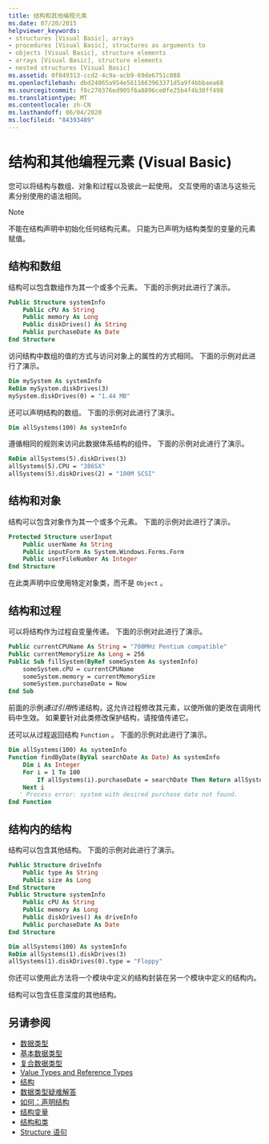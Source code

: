 ```yaml
---
title: 结构和其他编程元素
ms.date: 07/20/2015
helpviewer_keywords:
- structures [Visual Basic], arrays
- procedures [Visual Basic], structures as arguments to
- objects [Visual Basic], structure elements
- arrays [Visual Basic], structure elements
- nested structures [Visual Basic]
ms.assetid: 0f849313-ccd2-4c9a-acb9-69de6751c088
ms.openlocfilehash: dbd24065a954e5611663963371d5a9f4bbbaea68
ms.sourcegitcommit: f8c270376ed905f6a8896ce0fe25b4f4b38ff498
ms.translationtype: MT
ms.contentlocale: zh-CN
ms.lasthandoff: 06/04/2020
ms.locfileid: "84393489"
---
```

# <a name="structures-and-other-programming-elements-visual-basic"></a>结构和其他编程元素 (Visual Basic)
您可以将结构与数组、对象和过程以及彼此一起使用。 交互使用的语法与这些元素分别使用的语法相同。  
  
> [!NOTE]
> 不能在结构声明中初始化任何结构元素。 只能为已声明为结构类型的变量的元素赋值。  
  
## <a name="structures-and-arrays"></a>结构和数组  
 结构可以包含数组作为其一个或多个元素。 下面的示例对此进行了演示。  
  
```vb  
Public Structure systemInfo  
    Public cPU As String  
    Public memory As Long  
    Public diskDrives() As String  
    Public purchaseDate As Date  
End Structure
```  
  
 访问结构中数组的值的方式与访问对象上的属性的方式相同。 下面的示例对此进行了演示。  
  
```vb  
Dim mySystem As systemInfo  
ReDim mySystem.diskDrives(3)  
mySystem.diskDrives(0) = "1.44 MB"  
```  
  
 还可以声明结构的数组。 下面的示例对此进行了演示。  
  
```vb  
Dim allSystems(100) As systemInfo  
```  
  
 遵循相同的规则来访问此数据体系结构的组件。 下面的示例对此进行了演示。  
  
```vb  
ReDim allSystems(5).diskDrives(3)  
allSystems(5).CPU = "386SX"  
allSystems(5).diskDrives(2) = "100M SCSI"  
```  
  
## <a name="structures-and-objects"></a>结构和对象  
 结构可以包含对象作为其一个或多个元素。 下面的示例对此进行了演示。  
  
```vb  
Protected Structure userInput  
    Public userName As String  
    Public inputForm As System.Windows.Forms.Form  
    Public userFileNumber As Integer  
End Structure  
```  
  
 在此类声明中应使用特定对象类，而不是 `Object` 。  
  
## <a name="structures-and-procedures"></a>结构和过程  
 可以将结构作为过程自变量传递。 下面的示例对此进行了演示。  
  
```vb  
Public currentCPUName As String = "700MHz Pentium compatible"  
Public currentMemorySize As Long = 256  
Public Sub fillSystem(ByRef someSystem As systemInfo)  
    someSystem.cPU = currentCPUName  
    someSystem.memory = currentMemorySize  
    someSystem.purchaseDate = Now  
End Sub  
```  
  
 前面的示例*通过引用*传递结构，这允许过程修改其元素，以使所做的更改在调用代码中生效。 如果要针对此类修改保护结构，请按值传递它。  
  
 还可以从过程返回结构 `Function` 。 下面的示例对此进行了演示。  
  
```vb  
Dim allSystems(100) As systemInfo  
Function findByDate(ByVal searchDate As Date) As systemInfo  
    Dim i As Integer  
    For i = 1 To 100  
        If allSystems(i).purchaseDate = searchDate Then Return allSystems(i)  
    Next i  
   ' Process error: system with desired purchase date not found.  
End Function  
```  
  
## <a name="structures-within-structures"></a>结构内的结构  
 结构可以包含其他结构。 下面的示例对此进行了演示。  
  
```vb  
Public Structure driveInfo  
    Public type As String  
    Public size As Long  
End Structure  
Public Structure systemInfo  
    Public cPU As String  
    Public memory As Long  
    Public diskDrives() As driveInfo  
    Public purchaseDate As Date  
End Structure  
```  
  
```vb  
Dim allSystems(100) As systemInfo  
ReDim allSystems(1).diskDrives(3)  
allSystems(1).diskDrives(0).type = "Floppy"  
```  
  
 你还可以使用此方法将一个模块中定义的结构封装在另一个模块中定义的结构内。  
  
 结构可以包含任意深度的其他结构。  
  
## <a name="see-also"></a>另请参阅

- [数据类型](index.md)
- [基本数据类型](elementary-data-types.md)
- [复合数据类型](composite-data-types.md)
- [Value Types and Reference Types](value-types-and-reference-types.md)
- [结构](structures.md)
- [数据类型疑难解答](troubleshooting-data-types.md)
- [如何：声明结构](how-to-declare-a-structure.md)
- [结构变量](structure-variables.md)
- [结构和类](structures-and-classes.md)
- [Structure 语句](../../../language-reference/statements/structure-statement.md)
